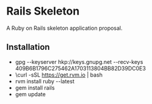 # Rails Skeleton

A Ruby on Rails skeleton application proposal.

## Installation

- gpg --keyserver hkp://keys.gnupg.net --recv-keys 409B6B1796C275462A1703113804BB82D39DC0E3
- \curl -sSL https://get.rvm.io | bash
- rvm install ruby --latest
- gem install rails
- gem update

<!---
This README would normally document whatever steps are necessary to get the
application up and running.

Things you may want to cover:

* Ruby version

* System dependencies

* Configuration

* Database creation

* Database initialization

* How to run the test suite

* Services (job queues, cache servers, search engines, etc.)

* Deployment instructions

* ...
-->